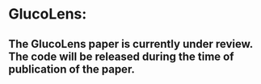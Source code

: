 # GlucoLens:

## The GlucoLens paper is currently under review. The code will be released during the time of publication of the paper.
